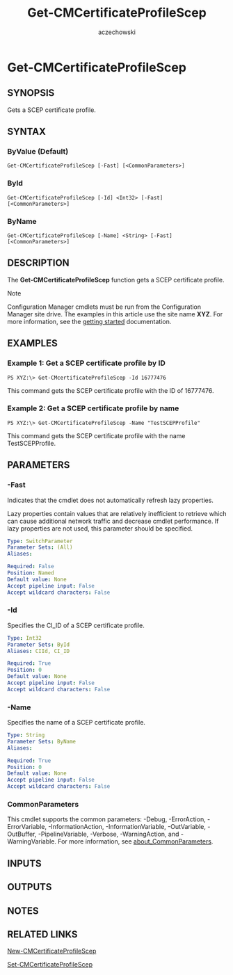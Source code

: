 ﻿---
author: aczechowski
description: Gets a SCEP certificate profile.
external help file: AdminUI.PS.Dcm-help.xml
manager: dougeby
Module Name: ConfigurationManager
ms.author: aaroncz
ms.date: 05/02/2019
ms.prod: configuration-manager
ms.technology: configmgr-other
ms.topic: conceptual
schema: 2.0.0
title: Get-CMCertificateProfileScep
titleSuffix: Configuration Manager
---

# Get-CMCertificateProfileScep

## SYNOPSIS
Gets a SCEP certificate profile.

## SYNTAX

### ByValue (Default)
```
Get-CMCertificateProfileScep [-Fast] [<CommonParameters>]
```

### ById
```
Get-CMCertificateProfileScep [-Id] <Int32> [-Fast] [<CommonParameters>]
```

### ByName
```
Get-CMCertificateProfileScep [-Name] <String> [-Fast] [<CommonParameters>]
```

## DESCRIPTION
The **Get-CMCertificateProfileScep** function gets a SCEP certificate profile.

> [!NOTE]
> Configuration Manager cmdlets must be run from the Configuration Manager site drive.
> The examples in this article use the site name **XYZ**. For more information, see the
> [getting started](/powershell/sccm/overview) documentation.

## EXAMPLES

### Example 1: Get a SCEP certificate profile by ID
```
PS XYZ:\> Get-CMcertificateProfileScep -Id 16777476
```

This command gets the SCEP certificate profile with the ID of 16777476.

### Example 2: Get a SCEP certificate profile by name
```
PS XYZ:\> Get-CMCertificateProfileScep -Name "TestSCEPProfile"
```

This command gets the SCEP certificate profile with the name TestSCEPProfile.

## PARAMETERS

### -Fast
Indicates that the cmdlet does not automatically refresh lazy properties.

Lazy properties contain values that are relatively inefficient to retrieve which can cause additional network traffic and decrease cmdlet performance.
If lazy properties are not used, this parameter should be specified.

```yaml
Type: SwitchParameter
Parameter Sets: (All)
Aliases:

Required: False
Position: Named
Default value: None
Accept pipeline input: False
Accept wildcard characters: False
```

### -Id
Specifies the CI_ID of a SCEP certificate profile.

```yaml
Type: Int32
Parameter Sets: ById
Aliases: CIId, CI_ID

Required: True
Position: 0
Default value: None
Accept pipeline input: False
Accept wildcard characters: False
```

### -Name
Specifies the name of a SCEP certificate profile.

```yaml
Type: String
Parameter Sets: ByName
Aliases:

Required: True
Position: 0
Default value: None
Accept pipeline input: False
Accept wildcard characters: False
```

### CommonParameters
This cmdlet supports the common parameters: -Debug, -ErrorAction, -ErrorVariable, -InformationAction, -InformationVariable, -OutVariable, -OutBuffer, -PipelineVariable, -Verbose, -WarningAction, and -WarningVariable. For more information, see [about_CommonParameters](https://go.microsoft.com/fwlink/?LinkID=113216).

## INPUTS

## OUTPUTS

## NOTES

## RELATED LINKS

[New-CMCertificateProfileScep](New-CMCertificateProfileScep.md)

[Set-CMCertificateProfileScep](Set-CMCertificateProfileScep.md)


